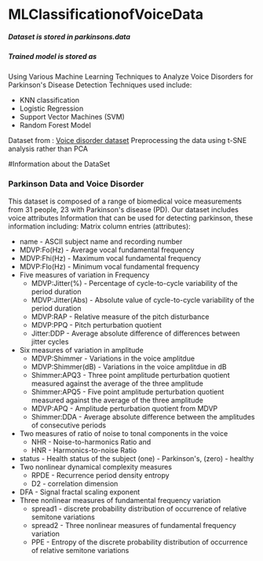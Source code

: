 # MLClassificationofVoiceData
##### Dataset is stored in parkinsons.data
##### Trained model is stored as
Using  Various Machine Learning Techniques to Analyze Voice Disorders for Parkinson's Disease Detection
Techniques used include:
- KNN classification
- Logistic Regression
- Support Vector Machines (SVM)
- Random Forest Model


Dataset from : <a href=https://archive.ics.uci.edu/ml/datasets/parkinsons>Voice disorder dataset</a>
Preprocessing the data using t-SNE analysis rather than PCA

#Information about the DataSet
### Parkinson Data and Voice Disorder

This dataset is composed of a range of biomedical voice measurements from 31 people, 23 with Parkinson's disease (PD).  Our dataset includes voice attributes Information that can be used for detecting parkinson, these information including:
Matrix column entries (attributes):  
- name - ASCII subject name and recording number
- MDVP:Fo(Hz) - Average vocal fundamental frequency
- MDVP:Fhi(Hz) - Maximum vocal fundamental frequency
- MDVP:Flo(Hz) - Minimum vocal fundamental frequency
- Five measures of variation in Frequency
    - MDVP:Jitter(%) - Percentage of cycle-to-cycle variability of the period duration
    - MDVP:Jitter(Abs) - Absolute value of cycle-to-cycle variability of the period duration
    - MDVP:RAP - Relative measure of the pitch disturbance
    - MDVP:PPQ - Pitch perturbation quotient
    - Jitter:DDP - Average absolute difference of differences between jitter cycles
- Six measures of variation in amplitude
    - MDVP:Shimmer - Variations in the voice amplitdue
    - MDVP:Shimmer(dB) - Variations in the voice amplitdue in dB
    - Shimmer:APQ3 - Three point amplitude perturbation quotient measured against the average of the three amplitude
    - Shimmer:APQ5 - Five point amplitude perturbation quotient measured against the average of the three amplitude
    - MDVP:APQ - Amplitude perturbation quotient from MDVP
    - Shimmer:DDA - Average absolute difference between the amplitudes of consecutive periods
- Two measures of ratio of noise to tonal components in the voice
    - NHR - Noise-to-harmonics Ratio and 
    - HNR - Harmonics-to-noise Ratio
- status - Health status of the subject (one) - Parkinson's, (zero) - healthy
- Two nonlinear dynamical complexity measures
    - RPDE - Recurrence period density entropy
    - D2 - correlation dimension
- DFA - Signal fractal scaling exponent
- Three nonlinear measures of fundamental frequency variation
    - spread1 - discrete probability distribution of occurrence of relative semitone variations
    - spread2 - Three nonlinear measures of fundamental frequency variation
    - PPE - Entropy of the discrete probability distribution of occurrence of relative semitone variations
